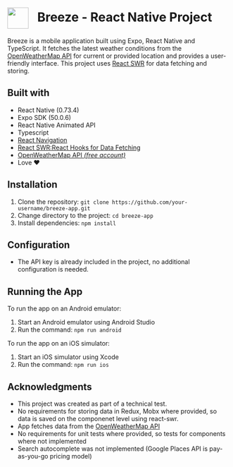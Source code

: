 # <img width="48px" align="center" src="https://skillicons.dev/icons?i=react" />&nbsp;&nbsp; Breeze - React Native Project

Breeze is a mobile application built using Expo, React Native and TypeScript. It fetches the latest weather conditions from the [OpenWeatherMap API](https://openweathermap.org/api) for current or provided location and provides a user-friendly interface. This project uses [React SWR](https://swr.vercel.app/) for data fetching and storing.

## Built with

- React Native (0.73.4)
- Expo SDK (50.0.6)
- React Native Animated API
- Typescript
- [React Navigation](https://reactnavigation.org/)
- [React SWR:React Hooks for Data Fetching](https://swr.vercel.app/)
- [OpenWeatherMap API _(free account)_](https://openweathermap.org/api)
- Love ❤️

## Installation

1. Clone the repository: `git clone https://github.com/your-username/breeze-app.git`
2. Change directory to the project: `cd breeze-app`
3. Install dependencies: `npm install`

## Configuration

- The API key is already included in the project, no additional configuration is needed.

## Running the App

To run the app on an Android emulator:

1. Start an Android emulator using Android Studio
2. Run the command: `npm run android`

To run the app on an iOS simulator:

1. Start an iOS simulator using Xcode
2. Run the command: `npm run ios`

## Acknowledgments

- This project was created as part of a technical test.
- No requirements for storing data in Redux, Mobx where provided, so data is saved on the componenet level using react-swr.
- App fetches data from the [OpenWeatherMap API](https://openweathermap.org/api)
- No requirements for unit tests where provided, so tests for components where not implemented
- Search autocomplete was not implemented (Google Places API is pay-as-you-go pricing model)
